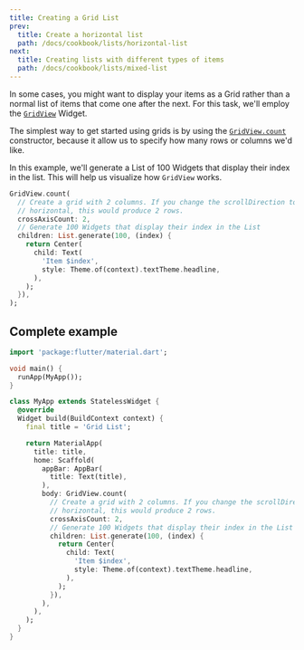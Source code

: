 ```yaml
---
title: Creating a Grid List
prev:
  title: Create a horizontal list
  path: /docs/cookbook/lists/horizontal-list
next:
  title: Creating lists with different types of items
  path: /docs/cookbook/lists/mixed-list
---
```


In some cases, you might want to display your items as a Grid rather than
a normal list of items that come one after the next. For this task, we'll employ
the [`GridView`](https://docs.flutter.io/flutter/widgets/GridView-class.html)
Widget.

The simplest way to get started using grids is by using the
[`GridView.count`](https://docs.flutter.io/flutter/widgets/GridView/GridView.count.html)
constructor, because it allow us to specify how many rows or columns we'd like.

In this example, we'll generate a List of 100 Widgets that display their
index in the list. This will help us visualize how `GridView`  works.

<!-- skip -->
```dart
GridView.count(
  // Create a grid with 2 columns. If you change the scrollDirection to
  // horizontal, this would produce 2 rows.
  crossAxisCount: 2,
  // Generate 100 Widgets that display their index in the List
  children: List.generate(100, (index) {
    return Center(
      child: Text(
        'Item $index',
        style: Theme.of(context).textTheme.headline,
      ),
    );
  }),
);
```

## Complete example

```dart
import 'package:flutter/material.dart';

void main() {
  runApp(MyApp());
}

class MyApp extends StatelessWidget {
  @override
  Widget build(BuildContext context) {
    final title = 'Grid List';

    return MaterialApp(
      title: title,
      home: Scaffold(
        appBar: AppBar(
          title: Text(title),
        ),
        body: GridView.count(
          // Create a grid with 2 columns. If you change the scrollDirection to
          // horizontal, this would produce 2 rows.
          crossAxisCount: 2,
          // Generate 100 Widgets that display their index in the List
          children: List.generate(100, (index) {
            return Center(
              child: Text(
                'Item $index',
                style: Theme.of(context).textTheme.headline,
              ),
            );
          }),
        ),
      ),
    );
  }
}
```
